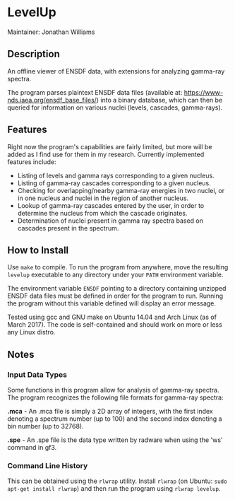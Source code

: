# **LevelUp**

Maintainer: Jonathan Williams

## Description

An offline viewer of ENSDF data, with extensions for analyzing gamma-ray spectra.

The program parses plaintext ENSDF data files (available at: https://www-nds.iaea.org/ensdf_base_files/) into a binary database, which can then be queried for information on various nuclei (levels, cascades, gamma-rays).

## Features

Right now the program's capabilities are fairly limited, but more will be added as I find use for them in my research.  Currently implemented features include:

* Listing of levels and gamma rays corresponding to a given nucleus.
* Listing of gamma-ray cascades corresponding to a given nucleus.
* Checking for overlapping/nearby gamma-ray energies in two nuclei, or in one nucleus and nuclei in the region of another nucleus.
* Lookup of gamma-ray cascades entered by the user, in order to determine the nucleus from which the cascade originates.
* Determination of nuclei present in gamma ray spectra based on cascades present in the spectrum.

## How to Install

Use `make` to compile.  To run the program from anywhere, move the resulting `levelup` executable to any directory under your `PATH` environment variable.

The environment variable `ENSDF` pointing to a directory containing unzipped ENSDF data files must be defined in order for the program to run.  Running the program without this variable defined will display an error message.

Tested using gcc and GNU make on Ubuntu 14.04 and Arch Linux (as of March 2017).  The code is self-contained and should work on more or less any Linux distro.

## Notes

### Input Data Types

Some functions in this program allow for analysis of gamma-ray spectra.  The program recognizes the following file formats for gamma-ray spectra:

**.mca** - An .mca file is simply a 2D array of integers, with the first index denoting a spectrum number (up to 100) and the second index denoting a bin number (up to 32768).

**.spe** - An .spe file is the data type written by radware when using the 'ws' command in gf3.

### Command Line History

This can be obtained using the `rlwrap` utility.  Install `rlwrap` (on Ubuntu: `sudo apt-get install rlwrap`) and then run the program using `rlwrap levelup`.

